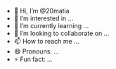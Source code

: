 - 👋 Hi, I’m @20matia
- 👀 I’m interested in ...
- 🌱 I’m currently learning ...
- 💞️ I’m looking to collaborate on ...
- 📫 How to reach me ...
- 😄 Pronouns: ...
- ⚡ Fun fact: ...

<!---
20matia/20matia is a ✨ special ✨ repository because its `README.md` (this file) appears on your GitHub profile.
You can click the Preview link to take a look at your changes.
--->
